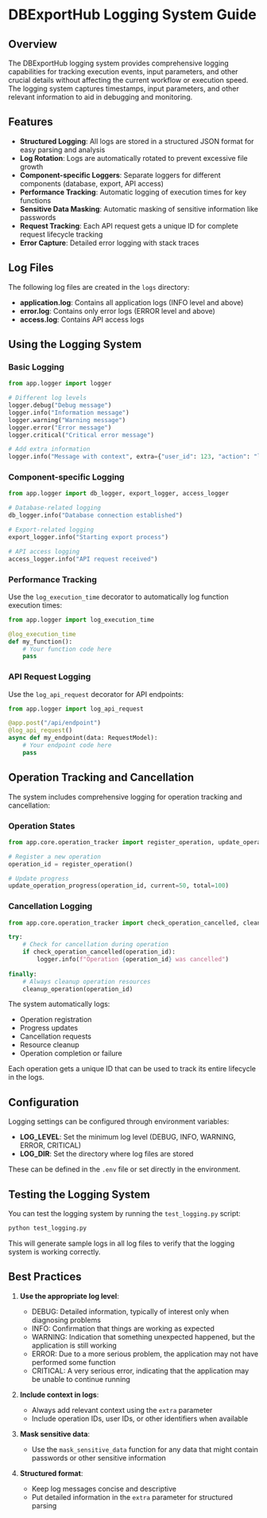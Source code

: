 # DBExportHub Logging System Guide

## Overview

The DBExportHub logging system provides comprehensive logging capabilities for tracking execution events, input parameters, and other crucial details without affecting the current workflow or execution speed. The logging system captures timestamps, input parameters, and other relevant information to aid in debugging and monitoring.

## Features

- **Structured Logging**: All logs are stored in a structured JSON format for easy parsing and analysis
- **Log Rotation**: Logs are automatically rotated to prevent excessive file growth
- **Component-specific Loggers**: Separate loggers for different components (database, export, API access)
- **Performance Tracking**: Automatic logging of execution times for key functions
- **Sensitive Data Masking**: Automatic masking of sensitive information like passwords
- **Request Tracking**: Each API request gets a unique ID for complete request lifecycle tracking
- **Error Capture**: Detailed error logging with stack traces

## Log Files

The following log files are created in the `logs` directory:

- **application.log**: Contains all application logs (INFO level and above)
- **error.log**: Contains only error logs (ERROR level and above)
- **access.log**: Contains API access logs

## Using the Logging System

### Basic Logging

```python
from app.logger import logger

# Different log levels
logger.debug("Debug message")
logger.info("Information message") 
logger.warning("Warning message")
logger.error("Error message")
logger.critical("Critical error message")

# Add extra information
logger.info("Message with context", extra={"user_id": 123, "action": "login"})
```

### Component-specific Logging

```python
from app.logger import db_logger, export_logger, access_logger

# Database-related logging
db_logger.info("Database connection established")

# Export-related logging
export_logger.info("Starting export process")

# API access logging
access_logger.info("API request received")
```

### Performance Tracking

Use the `log_execution_time` decorator to automatically log function execution times:

```python
from app.logger import log_execution_time

@log_execution_time
def my_function():
    # Your function code here
    pass
```

### API Request Logging

Use the `log_api_request` decorator for API endpoints:

```python
from app.logger import log_api_request

@app.post("/api/endpoint")
@log_api_request()
async def my_endpoint(data: RequestModel):
    # Your endpoint code here
    pass
```

## Operation Tracking and Cancellation

The system includes comprehensive logging for operation tracking and cancellation:

### Operation States
```python
from app.core.operation_tracker import register_operation, update_operation_progress

# Register a new operation
operation_id = register_operation()

# Update progress
update_operation_progress(operation_id, current=50, total=100)
```

### Cancellation Logging
```python
from app.core.operation_tracker import check_operation_cancelled, cleanup_operation

try:
    # Check for cancellation during operation
    if check_operation_cancelled(operation_id):
        logger.info(f"Operation {operation_id} was cancelled")
        
finally:
    # Always cleanup operation resources
    cleanup_operation(operation_id)
```

The system automatically logs:
- Operation registration
- Progress updates
- Cancellation requests
- Resource cleanup
- Operation completion or failure

Each operation gets a unique ID that can be used to track its entire lifecycle in the logs.

## Configuration

Logging settings can be configured through environment variables:

- **LOG_LEVEL**: Set the minimum log level (DEBUG, INFO, WARNING, ERROR, CRITICAL)
- **LOG_DIR**: Set the directory where log files are stored

These can be defined in the `.env` file or set directly in the environment.

## Testing the Logging System

You can test the logging system by running the `test_logging.py` script:

```bash
python test_logging.py
```

This will generate sample logs in all log files to verify that the logging system is working correctly.

## Best Practices

1. **Use the appropriate log level**:
   - DEBUG: Detailed information, typically of interest only when diagnosing problems
   - INFO: Confirmation that things are working as expected
   - WARNING: Indication that something unexpected happened, but the application is still working
   - ERROR: Due to a more serious problem, the application may not have performed some function
   - CRITICAL: A very serious error, indicating that the application may be unable to continue running

2. **Include context in logs**:
   - Always add relevant context using the `extra` parameter
   - Include operation IDs, user IDs, or other identifiers when available

3. **Mask sensitive data**:
   - Use the `mask_sensitive_data` function for any data that might contain passwords or other sensitive information

4. **Structured format**:
   - Keep log messages concise and descriptive
   - Put detailed information in the `extra` parameter for structured parsing